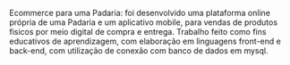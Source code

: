 Ecommerce para uma Padaria: foi desenvolvido uma plataforma online própria de uma Padaria e um aplicativo mobile, para vendas de produtos fisicos por meio digital de compra e entrega. Trabalho feito como fins educativos de aprendizagem, com elaboração em linguagens front-end e back-end, com utilização de conexão com banco de dados em mysql.
